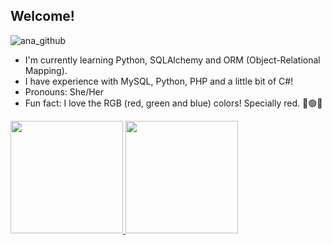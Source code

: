 ##  Welcome!

![ana_github](https://github.com/AnaaXavier/AnaaXavier/assets/136129492/016b8abe-782c-4c3b-9acf-3343cc03fd83)

- I'm currently learning Python, SQLAlchemy and ORM (Object-Relational Mapping).
- I have experience with MySQL, Python, PHP and a little bit of C#!
- Pronouns: She/Her
- Fun fact: I love the RGB (red, green and blue) colors! Specially red. 🔴🟢🔵

<div>
	<a href="https://github.com/AnaaXavier">
	<img height="180cm" src="https://github-readme-stats.vercel.app/api?username=AnaaXavier&show_icons=true&theme=vue-dark&include_all_commits-true&count_private=true"/>
	<img height="180cm" src="https://github-readme-stats.vercel.app/api/top-langs/?username=AnaaXavier&layout=compact&langs_count=16&theme=vue-dark"/>
<div>
